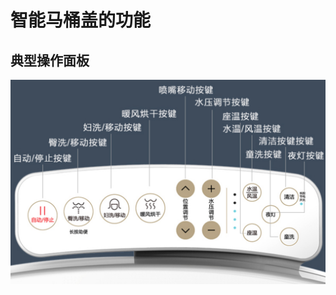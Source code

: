 # 智能马桶盖的功能

## 典型操作面板

![cover_typical_control_panel](../assets/img/cover_typical_control_panel.png)
